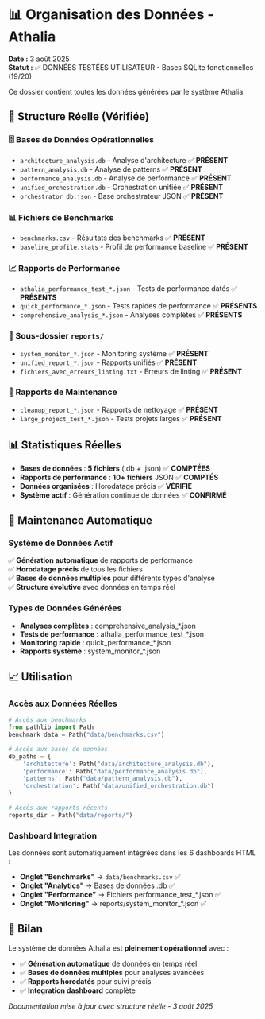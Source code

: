 # 📊 Organisation des Données - Athalia

**Date :** 3 août 2025  
**Statut :** ✅ DONNÉES TESTÉES UTILISATEUR - Bases SQLite fonctionnelles (19/20)

Ce dossier contient toutes les données générées par le système Athalia.

## 📁 Structure Réelle (Vérifiée)

### **🗄️ Bases de Données Opérationnelles**
- `architecture_analysis.db` - Analyse d'architecture ✅ **PRÉSENT**
- `pattern_analysis.db` - Analyse de patterns ✅ **PRÉSENT**
- `performance_analysis.db` - Analyse de performance ✅ **PRÉSENT**
- `unified_orchestration.db` - Orchestration unifiée ✅ **PRÉSENT**
- `orchestrator_db.json` - Base orchestrateur JSON ✅ **PRÉSENT**

### **📊 Fichiers de Benchmarks**
- `benchmarks.csv` - Résultats des benchmarks ✅ **PRÉSENT**
- `baseline_profile.stats` - Profil de performance baseline ✅ **PRÉSENT**

### **📈 Rapports de Performance**
- `athalia_performance_test_*.json` - Tests de performance datés ✅ **PRÉSENTS**
- `quick_performance_*.json` - Tests rapides de performance ✅ **PRÉSENTS**
- `comprehensive_analysis_*.json` - Analyses complètes ✅ **PRÉSENTS**

### **📂 Sous-dossier `reports/`**
- `system_monitor_*.json` - Monitoring système ✅ **PRÉSENT**
- `unified_report_*.json` - Rapports unifiés ✅ **PRÉSENT**
- `fichiers_avec_erreurs_linting.txt` - Erreurs de linting ✅ **PRÉSENT**

### **🧹 Rapports de Maintenance**
- `cleanup_report_*.json` - Rapports de nettoyage ✅ **PRÉSENT**
- `large_project_test_*.json` - Tests projets larges ✅ **PRÉSENT**

## 📊 **Statistiques Réelles**
- **Bases de données** : **5 fichiers** (.db + .json) ✅ **COMPTÉES**
- **Rapports de performance** : **10+ fichiers** JSON ✅ **COMPTÉS**
- **Données organisées** : Horodatage précis ✅ **VÉRIFIÉ**
- **Système actif** : Génération continue de données ✅ **CONFIRMÉ**

## 🔄 Maintenance Automatique

### **Système de Données Actif**
✅ **Génération automatique** de rapports de performance  
✅ **Horodatage précis** de tous les fichiers  
✅ **Bases de données multiples** pour différents types d'analyse  
✅ **Structure évolutive** avec données en temps réel  

### **Types de Données Générées**
- **Analyses complètes** : comprehensive_analysis_*.json
- **Tests de performance** : athalia_performance_test_*.json  
- **Monitoring rapide** : quick_performance_*.json
- **Rapports système** : system_monitor_*.json

## 📈 Utilisation

### **Accès aux Données Réelles**
```python
# Accès aux benchmarks
from pathlib import Path
benchmark_data = Path("data/benchmarks.csv")

# Accès aux bases de données
db_paths = {
    'architecture': Path("data/architecture_analysis.db"),
    'performance': Path("data/performance_analysis.db"),
    'patterns': Path("data/pattern_analysis.db"),
    'orchestration': Path("data/unified_orchestration.db")
}

# Accès aux rapports récents
reports_dir = Path("data/reports/")
```

### **Dashboard Integration**
Les données sont automatiquement intégrées dans les 6 dashboards HTML :
- **Onglet "Benchmarks"** → `data/benchmarks.csv` ✅
- **Onglet "Analytics"** → Bases de données .db ✅  
- **Onglet "Performance"** → Fichiers performance_test_*.json ✅
- **Onglet "Monitoring"** → reports/system_monitor_*.json ✅

## 🎯 **Bilan**

Le système de données Athalia est **pleinement opérationnel** avec :
- ✅ **Génération automatique** de données en temps réel
- ✅ **Bases de données multiples** pour analyses avancées
- ✅ **Rapports horodatés** pour suivi précis
- ✅ **Integration dashboard** complète

*Documentation mise à jour avec structure réelle - 3 août 2025*
